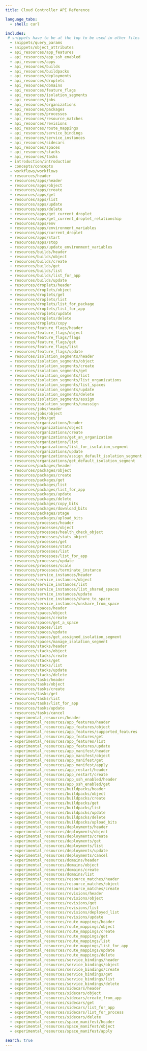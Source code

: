 ```yaml
---
title: Cloud Controller API Reference

language_tabs:
  - shell: curl

includes:
 # snippets have to be at the top to be used in other files
  - snippets/query_params
  - snippets/object_attributes
  - api_resources/app_features
  - api_resources/app_ssh_enabled
  - api_resources/apps
  - api_resources/builds
  - api_resources/buildpacks
  - api_resources/deployments
  - api_resources/droplets
  - api_resources/domains
  - api_resources/feature_flags
  - api_resources/isolation_segments
  - api_resources/jobs
  - api_resources/organizations
  - api_resources/packages
  - api_resources/processes
  - api_resources/resource_matches
  - api_resources/revisions
  - api_resources/route_mappings
  - api_resources/service_bindings
  - api_resources/service_instances
  - api_resources/sidecars
  - api_resources/spaces
  - api_resources/stacks
  - api_resources/tasks
  - introduction/introduction
  - concepts/concepts
  - workflows/workflows
  - resources/header
  - resources/apps/header
  - resources/apps/object
  - resources/apps/create
  - resources/apps/get
  - resources/apps/list
  - resources/apps/update
  - resources/apps/delete
  - resources/apps/get_current_droplet
  - resources/apps/get_current_droplet_relationship
  - resources/apps/env
  - resources/apps/environment_variables
  - resources/apps/current_droplet
  - resources/apps/start
  - resources/apps/stop
  - resources/apps/update_environment_variables
  - resources/builds/header
  - resources/builds/object
  - resources/builds/create
  - resources/builds/get
  - resources/builds/list
  - resources/builds/list_for_app
  - resources/builds/update
  - resources/droplets/header
  - resources/droplets/object
  - resources/droplets/get
  - resources/droplets/list
  - resources/droplets/list_for_package
  - resources/droplets/list_for_app
  - resources/droplets/update
  - resources/droplets/delete
  - resources/droplets/copy
  - resources/feature_flags/header
  - resources/feature_flags/object
  - resources/feature_flags/flags
  - resources/feature_flags/get
  - resources/feature_flags/list
  - resources/feature_flags/update
  - resources/isolation_segments/header
  - resources/isolation_segments/object
  - resources/isolation_segments/create
  - resources/isolation_segments/get
  - resources/isolation_segments/list
  - resources/isolation_segments/list_organizations
  - resources/isolation_segments/list_spaces
  - resources/isolation_segments/update
  - resources/isolation_segments/delete
  - resources/isolation_segments/assign
  - resources/isolation_segments/unassign
  - resources/jobs/header
  - resources/jobs/object
  - resources/jobs/get
  - resources/organizations/header
  - resources/organizations/object
  - resources/organizations/create
  - resources/organizations/get_an_organization
  - resources/organizations/list
  - resources/organizations/list_for_isolation_segment
  - resources/organizations/update
  - resources/organizations/assign_default_isolation_segment
  - resources/organizations/get_default_isolation_segment
  - resources/packages/header
  - resources/packages/object
  - resources/packages/create
  - resources/packages/get
  - resources/packages/list
  - resources/packages/list_for_app
  - resources/packages/update
  - resources/packages/delete
  - resources/packages/copy_bits
  - resources/packages/download_bits
  - resources/packages/stage
  - resources/packages/upload_bits
  - resources/processes/header
  - resources/processes/object
  - resources/processes/health_check_object
  - resources/processes/stats_object
  - resources/processes/get
  - resources/processes/stats
  - resources/processes/list
  - resources/processes/list_for_app
  - resources/processes/update
  - resources/processes/scale
  - resources/processes/terminate_instance
  - resources/service_instances/header
  - resources/service_instances/object
  - resources/service_instances/list
  - resources/service_instances/list_shared_spaces
  - resources/service_instances/update
  - resources/service_instances/share_to_space
  - resources/service_instances/unshare_from_space
  - resources/spaces/header
  - resources/spaces/object
  - resources/spaces/create
  - resources/spaces/get_a_space
  - resources/spaces/list
  - resources/spaces/update
  - resources/spaces/get_assigned_isolation_segment
  - resources/spaces/manage_isolation_segment
  - resources/stacks/header
  - resources/stacks/object
  - resources/stacks/create
  - resources/stacks/get
  - resources/stacks/list
  - resources/stacks/update
  - resources/stacks/delete
  - resources/tasks/header
  - resources/tasks/object
  - resources/tasks/create
  - resources/tasks/get
  - resources/tasks/list
  - resources/tasks/list_for_app
  - resources/tasks/update
  - resources/tasks/cancel
  - experimental_resources/header
  - experimental_resources/app_features/header
  - experimental_resources/app_features/object
  - experimental_resources/app_features/supported_features
  - experimental_resources/app_features/get
  - experimental_resources/app_features/list
  - experimental_resources/app_features/update
  - experimental_resources/app_manifest/header
  - experimental_resources/app_manifest/object
  - experimental_resources/app_manifest/get
  - experimental_resources/app_manifest/apply
  - experimental_resources/app_restart/header
  - experimental_resources/app_restart/create
  - experimental_resources/app_ssh_enabled/header
  - experimental_resources/app_ssh_enabled/get
  - experimental_resources/buildpacks/header
  - experimental_resources/buildpacks/object
  - experimental_resources/buildpacks/create  
  - experimental_resources/buildpacks/get
  - experimental_resources/buildpacks/list
  - experimental_resources/buildpacks/update
  - experimental_resources/buildpacks/delete
  - experimental_resources/buildpacks/upload_bits
  - experimental_resources/deployments/header
  - experimental_resources/deployments/object
  - experimental_resources/deployments/create
  - experimental_resources/deployments/get
  - experimental_resources/deployments/list
  - experimental_resources/deployments/update
  - experimental_resources/deployments/cancel
  - experimental_resources/domains/header
  - experimental_resources/domains/object
  - experimental_resources/domains/create
  - experimental_resources/domains/list
  - experimental_resources/resource_matches/header
  - experimental_resources/resource_matches/object
  - experimental_resources/resource_matches/create
  - experimental_resources/revisions/header
  - experimental_resources/revisions/object
  - experimental_resources/revisions/get
  - experimental_resources/revisions/list
  - experimental_resources/revisions/deployed_list
  - experimental_resources/revisions/update
  - experimental_resources/route_mappings/header
  - experimental_resources/route_mappings/object
  - experimental_resources/route_mappings/create
  - experimental_resources/route_mappings/get
  - experimental_resources/route_mappings/list
  - experimental_resources/route_mappings/list_for_app
  - experimental_resources/route_mappings/update
  - experimental_resources/route_mappings/delete
  - experimental_resources/service_bindings/header
  - experimental_resources/service_bindings/object
  - experimental_resources/service_bindings/create
  - experimental_resources/service_bindings/get
  - experimental_resources/service_bindings/list
  - experimental_resources/service_bindings/delete
  - experimental_resources/sidecars/header
  - experimental_resources/sidecars/object
  - experimental_resources/sidecars/create_from_app
  - experimental_resources/sidecars/get
  - experimental_resources/sidecars/list_for_app
  - experimental_resources/sidecars/list_for_process
  - experimental_resources/sidecars/delete
  - experimental_resources/space_manifest/header
  - experimental_resources/space_manifest/object
  - experimental_resources/space_manifest/apply

search: true
---
```

